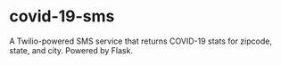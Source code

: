 # covid-19-sms
A Twilio-powered SMS service that returns COVID-19 stats for zipcode, state, and city. Powered by Flask.
